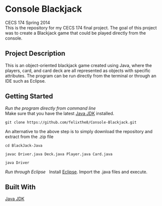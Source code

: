 # Console Blackjack
CECS 174 Spring 2014  
This is the repository for my CECS 174 final project. The goal of this project was to create a Blackjack game that could be played directly from the console. 

## Project Description  
This is an object-oriented blackjack game created using Java, where the players, card, and card deck are all represented as objects with specific attributes. The program can be run directly from the terminal or through an IDE such as Eclipse.  

## Getting Started
*Run the program directly from command line*  
Make sure that you have the latest [Java JDK](http://www.oracle.com/technetwork/java/javase/downloads/jdk8-downloads-2133151.html) installed. 
```
git clone https://github.com/felixthe8/Console-Blackjack.git  
```
An alternative to the above step is to simply download the repository and extract from the .zip file
```
cd BlackJack-Java  
```
```
javac Driver.java Deck.java Player.java Card.java   
```
```
java Driver 
```
*Run through Eclipse*  
Install [Eclipse](https://www.eclipse.org/downloads/packages/). Import the .java files and execute. 

## Built With  
[Java JDK](http://www.oracle.com/technetwork/java/javase/downloads/jdk8-downloads-2133151.html)  
